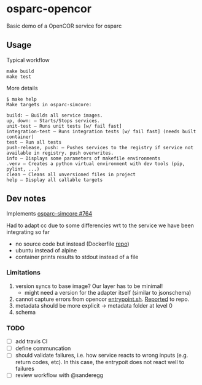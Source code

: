 # osparc-opencor

Basic demo of a OpenCOR service for osparc


## Usage

Typical workflow

```console
make build
make test
```

More details
```console
$ make help
Make targets in osparc-simcore:

build: – Builds all service images.
up, down: – Starts/Stops services.
unit-test – Runs unit tests [w/ fail fast]
integration-test – Runs integration tests [w/ fail fast] (needs built container)
test – Run all tests
push-release, push: – Pushes services to the registry if service not available in registry. push overwrites.
info – Displays some parameters of makefile environments
.venv – Creates a python virtual environment with dev tools (pip, pylint, ...)
clean – Cleans all unversioned files in project
help – Display all callable targets
```

## Dev notes

Implements [osparc-simcore #764](https://github.com/ITISFoundation/osparc-simcore/issues/764)

Had to adapt cc due to some differencies wrt to the service we have been integrating so far

- no source code but instead (Dockerfile [repo](https://github.com/hsorby/docker_opencor_run_model))
- ubuntu instead of alpine
- container prints results to stdout instead of a file

### Limitations

1. version syncs to base image? Our layer has to be minimal!
    - might need a version for the adapter itself (similar to jsonschema)
2. cannot capture errors from opencor [entrypoint.sh](https://github.com/hsorby/docker_opencor_run_model/blob/master/entrypoint.sh). [Reported](https://github.com/hsorby/docker_opencor_run_model/issues/3) to repo.
3. metadata should be more explicit -> metadata folder at level 0
4. schema


### TODO

- [ ] add travis CI
- [ ] define communcation
- [ ] should validate failures, i.e. how service reacts to wrong inputs (e.g. return codes, etc). In this case, the entrypoit does not react well to failures
- [ ] review workflow with @sanderegg
